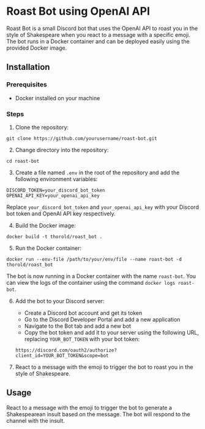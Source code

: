 # Roast Bot using OpenAI API

Roast Bot is a small Discord bot that uses the OpenAI API to roast you in the style of Shakespeare when you react to a message with a specific emoji. The bot runs in a Docker container and can be deployed easily using the provided Docker image.

## Installation

### Prerequisites
- Docker installed on your machine

### Steps

1. Clone the repository:
```
git clone https://github.com/yourusername/roast-bot.git
```

2. Change directory into the repository:
```
cd roast-bot
```

3. Create a file named `.env` in the root of the repository and add the following environment variables:
```
DISCORD_TOKEN=your_discord_bot_token
OPENAI_API_KEY=your_openai_api_key
```
Replace `your_discord_bot_token` and `your_openai_api_key` with your Discord bot token and OpenAI API key respectively.

4. Build the Docker image:
```
docker build -t thorold/roast_bot .
```

5. Run the Docker container:
```
docker run --env-file /path/to/your/env/file --name roast-bot -d thorold/roast_bot
```

The bot is now running in a Docker container with the name `roast-bot`. You can view the logs of the container using the command `docker logs roast-bot`.

6. Add the bot to your Discord server:
   - Create a Discord bot account and get its token
   - Go to the Discord Developer Portal and add a new application
   - Navigate to the Bot tab and add a new bot
   - Copy the bot token and add it to your server using the following URL, replacing `YOUR_BOT_TOKEN` with your bot token: 
   ```
   https://discord.com/oauth2/authorize?client_id=YOUR_BOT_TOKEN&scope=bot
   ```

7. React to a message with the  emoji to trigger the bot to roast you in the style of Shakespeare.

## Usage

React to a message with the  emoji to trigger the bot to generate a Shakespearean insult based on the message. The bot will respond to the channel with the insult.
